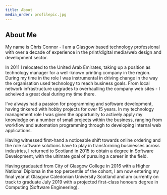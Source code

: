 ```yaml
---
title: About
media_order: profilepic.jpg
---
```


## About Me

My name is Chris Connor - I am a Glasgow based technology professional with over a decade of experience in the print/digital media/web design and development sector.

In 2011 I relocated to the United Arab Emirates, taking up a position as technology manager for a well-known printing company in the region. During my time in the role I was instrumental in driving change in the way the organisation used technology to reach business goals. From local network infrastructure upgrades to overhaulling the company web sites - I acheived a great deal during my time there.

I’ve always had a passion for programming and software development, having tinkered with hobby projects for over 15 years. In my technology management role I was given the opportunity to actively apply my knowledge on a number of small projects within the business, ranging from workflow and automation programming through to developing internal web applications.

Having witnessed first-hand a noticeable shift towards online ordering and the role software solutions have to play in transforming businesses across industries, I returned to Scotland in 2015 to obtain a degree in Software Development, with the ultimate goal of pursuing a career in the field.

Having graduated from City of Glasgow College in 2016 with a Higher National Diploma in the top percentile of the cohort, I am now entering my final year at Glasgow Caledonian University Scotland and am currently on track to graduate July 2019 with a projected first-class honours degree in Computing (Software Engineering).